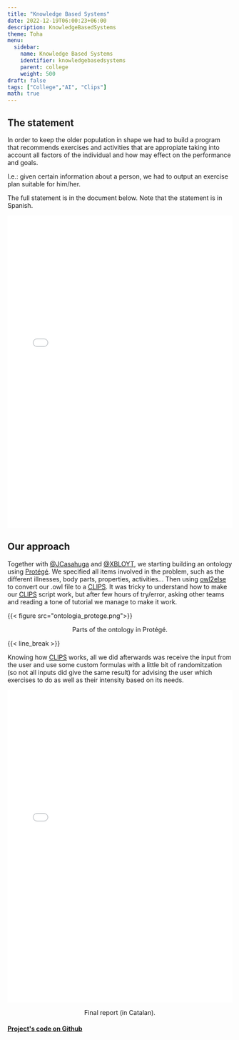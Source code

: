```yaml
---
title: "Knowledge Based Systems"
date: 2022-12-19T06:00:23+06:00
description: KnowledgeBasedSystems
theme: Toha
menu:
  sidebar:
    name: Knowledge Based Systems
    identifier: knowledgebasedsystems
    parent: college
    weight: 500
draft: false
tags: ["College","AI", "Clips"]
math: true
---
```


## The statement
In order to keep the older population in shape we had to build a program that recommends exercises and activities that are appropiate taking into account all factors of the individual and how may effect on the performance and goals.

I.e.: given certain information about a person, we had to output an exercise plan suitable for him/her.

The full statement is in the document below. Note that the statement is in Spanish.

<embed src="PracticaSBC.pdf" width="100%" height="700" type="application/pdf">

## Our approach
Together with [@JCasahuga](https://github.com/JCasahuga) and [@XBLOYT](https://github.com/XBLOYT), we starting building an ontology using [Protégé](https://protege.stanford.edu/). We specified all items involved in the problem, such as the different illnesses, body parts, properties, activities... Then using [owl2else](https://pypi.org/project/owl2else/) to convert our .owl file to a [CLIPS](https://clipsrules.net/). It was tricky to understand how to make our [CLIPS](https://clipsrules.net/) script work, but after few hours of try/error, asking other teams and reading a tone of tutorial we manage to make it work.

{{< figure src="ontologia_protege.png">}}
<p style="text-align: center;">Parts of the ontology in Protégé.</p>

{{< line_break >}}

Knowing how [CLIPS](https://clipsrules.net/) works, all we did afterwards was receive the input from the user and use some custom formulas with a little bit of randomitzation (so not all inputs did give the same result) for advising the user which exercises to do as well as their intensity based on its needs.


<embed src="Informe_SBC.pdf" width="100%" height="700" type="application/pdf">
<p style="text-align: center;">Final report (in Catalan).</p>

#### [Project's code on Github <i class="fab fa-github"></i> ](https://github.com/miquelt9/SBC) 
